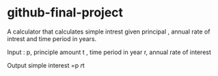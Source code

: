 # github-final-project
A calculator that calculates simple intrest given principal , annual rate of intrest and time period in years.

Input :
p, principle amount
t , time period in year
r, annual rate of interest

Output 
  simple interest =p *r*t
